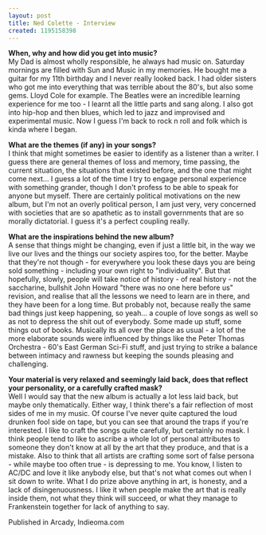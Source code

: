 ```yaml
---
layout: post
title: Ned Colette - Interview
created: 1195158398
---
```

<p><strong>When, why and how did you get into music?</strong><br />  My Dad is almost wholly responsible, he always had music on. Saturday mornings are filled with Sun and Music in my memories. He bought me a guitar for my 11th birthday and I never really looked back. I had older sisters who got me into everything that was terrible about the 80's, but also some gems. Lloyd Cole for example. The Beatles were an incredible learning experience for me too - I learnt all the little parts and sang along. I also got into hip-hop and then blues, which led to jazz and improvised and experimental music. Now I guess I'm back to rock n roll and folk which is kinda where I began.</p><p><strong>What are the themes (if any) in your songs?</strong><br />  I think that might sometimes be easier to identify as a listener than a writer. I guess there are general themes of loss and memory, time passing, the current situation, the situations that existed before, and the one that might come next... I guess a lot of the time I try to engage personal experience with something grander, though I don't profess to be able to speak for anyone but myself. There are certainly political motivations on the new album, but I'm not an overly political person, I am just very, very concerned with societies that are so apathetic as to install governments that are so morally dictatorial. I guess it's a perfect coupling really.</p><p><strong>What are the inspirations behind the new album?</strong><br />  A sense that things might be changing, even if just a little bit, in the way we live our lives and the things our society aspires too, for the better. Maybe that they're not though - for everywhere you look these days you are being sold something - including your own right to &quot;individuality&quot;. But that hopefully, slowly, people will take notice of history - of real history - not the saccharine, bullshit John Howard &quot;there was no one here before us&quot; revision, and realise that all the lessons we need to learn are in there, and they have been for a long time. But probably not, because really the same bad things just keep happening, so yeah... a couple of love songs as well so as not to depress the shit out of everybody. Some made up stuff, some things out of books. Musically its all over the place as usual - a lot of the more elaborate sounds were influenced by things like the Peter Thomas Orchestra - 60's East German Sci-Fi stuff, and just trying to strike a balance between intimacy and rawness but keeping the sounds pleasing and challenging.</p><p><strong>Your material is very relaxed and seemingly laid back, does that reflect your personality, or a carefully crafted mask?</strong><br />  Well I would say that the new album is actually a lot less laid back, but maybe only thematically. Either way, I think there's a fair reflection of most sides of me in my music. Of course I've never quite captured the loud drunken fool side on tape, but you can see that around the traps if you're interested. I like to craft the songs quite carefully, but certainly no mask. I think people tend to like to ascribe a whole lot of personal attributes to someone they don't know at all by the art that they produce, and that is a mistake. Also to think that all artists are crafting some sort of false persona - while maybe too often true - is depressing to me. You know, I listen to AC/DC and love it like anybody else, but that's not what comes out when I sit down to write. What I do prize above anything in art, is honesty, and a lack of disingenuousness. I like it when people make the art that is really inside them, not what they think will succeed, or what they manage to Frankenstein together for lack of anything to say. </p>
<p>Published in Arcady, Indieoma.com</p>
